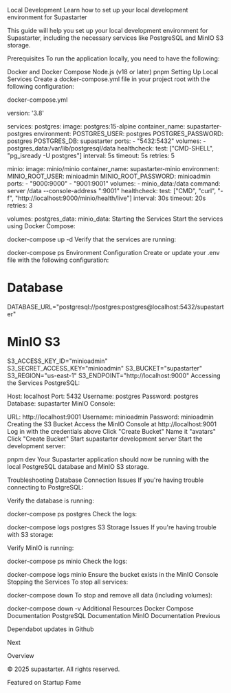 Local Development
Learn how to set up your local development environment for Supastarter

This guide will help you set up your local development environment for Supastarter, including the necessary services like PostgreSQL and MinIO S3 storage.

Prerequisites
To run the application locally, you need to have the following:

Docker and Docker Compose
Node.js (v18 or later)
pnpm
Setting Up Local Services
Create a docker-compose.yml file in your project root with the following configuration:

docker-compose.yml

version: '3.8'
 
services:
  postgres:
    image: postgres:15-alpine
    container_name: supastarter-postgres
    environment:
      POSTGRES_USER: postgres
      POSTGRES_PASSWORD: postgres
      POSTGRES_DB: supastarter
    ports:
      - "5432:5432"
    volumes:
      - postgres_data:/var/lib/postgresql/data
    healthcheck:
      test: ["CMD-SHELL", "pg_isready -U postgres"]
      interval: 5s
      timeout: 5s
      retries: 5
 
  minio:
    image: minio/minio
    container_name: supastarter-minio
    environment:
      MINIO_ROOT_USER: minioadmin
      MINIO_ROOT_PASSWORD: minioadmin
    ports:
      - "9000:9000"
      - "9001:9001"
    volumes:
      - minio_data:/data
    command: server /data --console-address ":9001"
    healthcheck:
      test: ["CMD", "curl", "-f", "http://localhost:9000/minio/health/live"]
      interval: 30s
      timeout: 20s
      retries: 3
 
volumes:
  postgres_data:
  minio_data:
Starting the Services
Start the services using Docker Compose:

docker-compose up -d
Verify that the services are running:

docker-compose ps
Environment Configuration
Create or update your .env file with the following configuration:


# Database
DATABASE_URL="postgresql://postgres:postgres@localhost:5432/supastarter"

# MinIO S3
S3_ACCESS_KEY_ID="minioadmin"
S3_SECRET_ACCESS_KEY="minioadmin"
S3_BUCKET="supastarter"
S3_REGION="us-east-1"
S3_ENDPOINT="http://localhost:9000"
Accessing the Services
PostgreSQL:

Host: localhost
Port: 5432
Username: postgres
Password: postgres
Database: supastarter
MinIO Console:

URL: http://localhost:9001
Username: minioadmin
Password: minioadmin
Creating the S3 Bucket
Access the MinIO Console at http://localhost:9001
Log in with the credentials above
Click "Create Bucket"
Name it "avatars"
Click "Create Bucket"
Start supastarter development server
Start the development server:


pnpm dev
Your Supastarter application should now be running with the local PostgreSQL database and MinIO S3 storage.

Troubleshooting
Database Connection Issues
If you're having trouble connecting to PostgreSQL:

Verify the database is running:

docker-compose ps postgres
Check the logs:

docker-compose logs postgres
S3 Storage Issues
If you're having trouble with S3 storage:

Verify MinIO is running:

docker-compose ps minio
Check the logs:

docker-compose logs minio
Ensure the bucket exists in the MinIO Console
Stopping the Services
To stop all services:


docker-compose down
To stop and remove all data (including volumes):


docker-compose down -v
Additional Resources
Docker Compose Documentation
PostgreSQL Documentation
MinIO Documentation
Previous

Dependabot updates in Github

Next

Overview

© 2025 supastarter. All rights reserved.

Featured on Startup Fame




